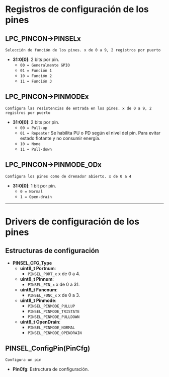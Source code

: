 # Registros de configuración de los pines

## LPC_PINCON->PINSELx
`Selección de función de los pines. x de 0 a 9, 2 registros por puerto`
- **31:0[0]**: 2 bits por pin. 
  - `00 = Generalmente GPIO`
  - `01 = Función 1`
  - `10 = Función 2`
  - `11 = Función 3`

## LPC_PINCON->PINMODEx
`Configura las resistencias de entrada en los pines. x de 0 a 9, 2 registros por puerto`
- **31:0[0]**: 2 bits por pin.
  - `00 = Pull-up`
  - `01 = Repeater` Se habilita PU o PD según el nivel del pin. Para evitar estado flotante y no consumir energía.
  - `10 = None`
  - `11 = Pull-down`

## LPC_PINCON->PINMODE_ODx
`Configura los pines como de drenador abierto. x de 0 a 4`
- **31:0[0]**: 1 bit por pin.
  - `0 = Normal`
  - `1 = Open-drain`

---

# Drivers de configuración de los pines
## Estructuras de configuración
- **PINSEL_CFG_Type**
    - **uint8_t Portnum**:
      - `PINSEL_PORT_x` x de 0 a 4.
    - **uint8_t Pinnum**:
      - `PINSEL_PIN_x` x de 0 a 31.
    - **uint8_t Funcnum**:
      - `PINSEL_FUNC_x` x de 0 a 3.
    - **uint8_t Pinmode**:
      - `PINSEL_PINMODE_PULLUP`
      - `PINSEL_PINMODE_TRISTATE`
      - `PINSEL_PINMODE_PULLDOWN`
    - **uint8_t OpenDrain**:
      - `PINSEL_PINMODE_NORMAL`
      - `PINSEL_PINMODE_OPENDRAIN`

## PINSEL_ConfigPin(PinCfg)
`Configura un pin`
- **PinCfg**: Estructura de configuración.
